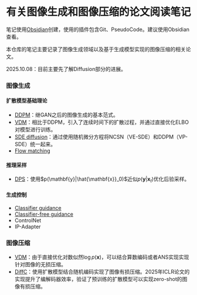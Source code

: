 # 有关图像生成和图像压缩的论文阅读笔记
笔记使用[Obsidian](https://obsidian.md/)创建，使用的插件包含Git、PseudoCode。建议使用Obsidian查看。

本仓库的笔记主要记录了图像生成领域以及基于生成模型实现的图像压缩的相关论文。


2025.10.08：目前主要先了解Diffusion部分的进展。

### 图像生成
#### 扩散模型基础理论
- [DDPM](Basic/DDPM.md)：继GAN之后的图像生成的基本范式。
- [VDM](Basic/VDM.md)：相比于DDPM，引入了连续时间下的扩散过程，并通过直接优化ELBO对模型进行训练。
- [SDE diffusion](Basic/SDE_Diffusion.md)：通过使用随机微分方程将NCSN（VE-SDE）和DDPM（VP-SDE）统一起来。
- [Flow matching](Basic/Flow_Matching.md)

#### 推理采样
- [DPS](Sampling/DPS.md)：使用$p(\mathbf{y}|\hat{\mathbf{x}}_0)$近似$p(\mathbf{y}|\mathbf{x}_t)$优化后验采样。

#### 生成控制
- [Classifier guidance](Conditional_Diffusion/Guided_Diffusion.md)
- [Classifier-free guidance](Classifier_Free_Guidance.md)
- ControlNet
- IP-Adapter

### 图像压缩
- [VDM](Basic/VDM.md)：由于直接优化对数似然$\log p(\boldsymbol{x})$，可以结合算数编码或者ANS实现实现针对图像的无损压缩。
- [DiffC](Compression/DiffC.md)：使用扩散模型结合随机编码实现了图像有损压缩。2025年ICLR论文的实现提升了编解码器效率，验证了预训练的扩散模型可以实现zero-shot的图像有损压缩。